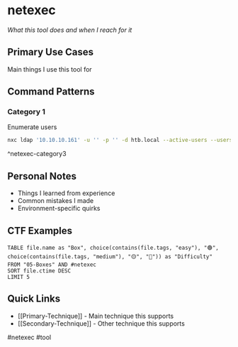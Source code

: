 # netexec

_What this tool does and when I reach for it_

## Primary Use Cases

Main things I use this tool for

## Command Patterns

### Category 1

Enumerate users
```bash
nxc ldap '10.10.10.161' -u '' -p '' -d htb.local --active-users --users-export files/users.txt
```
^netexec-category3

## Personal Notes

- Things I learned from experience
- Common mistakes I made
- Environment-specific quirks

## CTF Examples

```dataview
TABLE file.name as "Box", choice(contains(file.tags, "easy"), "🟢", choice(contains(file.tags, "medium"), "🟡", "🔴")) as "Difficulty"
FROM "05-Boxes" AND #netexec
SORT file.ctime DESC
LIMIT 5
```

## Quick Links

- [[Primary-Technique]] - Main technique this supports
- [[Secondary-Technique]] - Other technique this supports

#netexec #tool